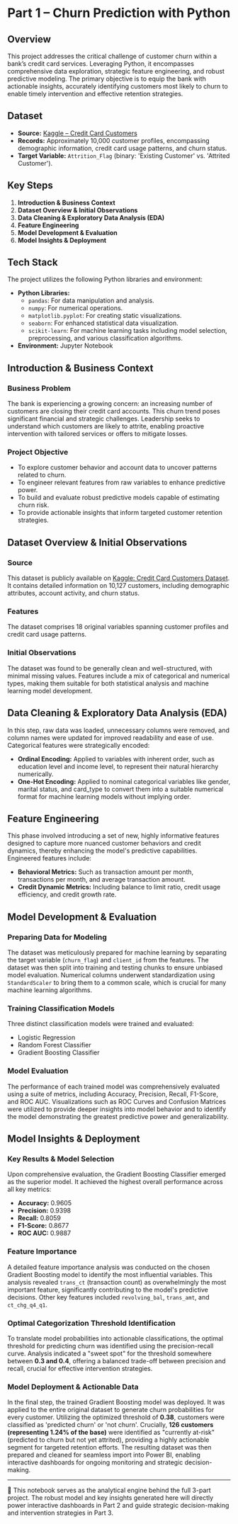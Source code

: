 # Part 1 – Churn Prediction with Python

## Overview
This project addresses the critical challenge of customer churn within a bank’s credit card services. Leveraging Python, it encompasses comprehensive data exploration, strategic feature engineering, and robust predictive modeling. The primary objective is to equip the bank with actionable insights, accurately identifying customers most likely to churn to enable timely intervention and effective retention strategies.

## Dataset
* **Source:** [Kaggle – Credit Card Customers](https://www.kaggle.com/datasets/sakshigoyal7/credit-card-customers/data)
* **Records:** Approximately 10,000 customer profiles, encompassing demographic information, credit card usage patterns, and churn status.
* **Target Variable:** `Attrition_Flag` (binary: 'Existing Customer' vs. 'Attrited Customer').

## Key Steps
1.  **Introduction & Business Context**
2.  **Dataset Overview & Initial Observations**
3.  **Data Cleaning & Exploratory Data Analysis (EDA)**
4.  **Feature Engineering**
5.  **Model Development & Evaluation**
6.  **Model Insights & Deployment**

## Tech Stack
The project utilizes the following Python libraries and environment:

* **Python Libraries:**
    * `pandas`: For data manipulation and analysis.
    * `numpy`: For numerical operations.
    * `matplotlib.pyplot`: For creating static visualizations.
    * `seaborn`: For enhanced statistical data visualization.
    * `scikit-learn`: For machine learning tasks including model selection, preprocessing, and various classification algorithms.
* **Environment:** Jupyter Notebook

## Introduction & Business Context
### Business Problem
The bank is experiencing a growing concern: an increasing number of customers are closing their credit card accounts. This churn trend poses significant financial and strategic challenges. Leadership seeks to understand which customers are likely to attrite, enabling proactive intervention with tailored services or offers to mitigate losses.

### Project Objective
* To explore customer behavior and account data to uncover patterns related to churn.
* To engineer relevant features from raw variables to enhance predictive power.
* To build and evaluate robust predictive models capable of estimating churn risk.
* To provide actionable insights that inform targeted customer retention strategies.

## Dataset Overview & Initial Observations
### Source
This dataset is publicly available on [Kaggle: Credit Card Customers Dataset](https://www.kaggle.com/datasets/sakshigoyal7/credit-card-customers/data). It contains detailed information on 10,127 customers, including demographic attributes, account activity, and churn status.

### Features
The dataset comprises 18 original variables spanning customer profiles and credit card usage patterns.

### Initial Observations
The dataset was found to be generally clean and well-structured, with minimal missing values. Features include a mix of categorical and numerical types, making them suitable for both statistical analysis and machine learning model development.

## Data Cleaning & Exploratory Data Analysis (EDA)
In this step, raw data was loaded, unnecessary columns were removed, and column names were updated for improved readability and ease of use. Categorical features were strategically encoded:

* **Ordinal Encoding:** Applied to variables with inherent order, such as education level and income level, to represent their natural hierarchy numerically.
* **One-Hot Encoding:** Applied to nominal categorical variables like gender, marital status, and card_type to convert them into a suitable numerical format for machine learning models without implying order.

## Feature Engineering
This phase involved introducing a set of new, highly informative features designed to capture more nuanced customer behaviors and credit dynamics, thereby enhancing the model's predictive capabilities. Engineered features include:

* **Behavioral Metrics:** Such as transaction amount per month, transactions per month, and average transaction amount.
* **Credit Dynamic Metrics:** Including balance to limit ratio, credit usage efficiency, and credit growth rate.

## Model Development & Evaluation
### Preparing Data for Modeling
The dataset was meticulously prepared for machine learning by separating the target variable (`churn_flag`) and `client_id` from the features. The dataset was then split into training and testing chunks to ensure unbiased model evaluation. Numerical columns underwent standardization using `StandardScaler` to bring them to a common scale, which is crucial for many machine learning algorithms.

### Training Classification Models
Three distinct classification models were trained and evaluated:

* Logistic Regression
* Random Forest Classifier
* Gradient Boosting Classifier

### Model Evaluation
The performance of each trained model was comprehensively evaluated using a suite of metrics, including Accuracy, Precision, Recall, F1-Score, and ROC AUC. Visualizations such as ROC Curves and Confusion Matrices were utilized to provide deeper insights into model behavior and to identify the model demonstrating the greatest predictive power and generalizability.


## Model Insights & Deployment
### Key Results & Model Selection
Upon comprehensive evaluation, the Gradient Boosting Classifier emerged as the superior model. It achieved the highest overall performance across all key metrics:

* **Accuracy:** 0.9605
* **Precision:** 0.9398
* **Recall:** 0.8059
* **F1-Score:** 0.8677
* **ROC AUC:** 0.9887

### Feature Importance
A detailed feature importance analysis was conducted on the chosen Gradient Boosting model to identify the most influential variables. This analysis revealed `trans_ct` (transaction count) as overwhelmingly the most important feature, significantly contributing to the model's predictive decisions. Other key features included `revolving_bal`, `trans_amt`, and `ct_chg_q4_q1`.

### Optimal Categorization Threshold Identification
To translate model probabilities into actionable classifications, the optimal threshold for predicting churn was identified using the precision-recall curve. Analysis indicated a "sweet spot" for the threshold somewhere between **0.3 and 0.4**, offering a balanced trade-off between precision and recall, crucial for effective intervention strategies.

### Model Deployment & Actionable Data
In the final step, the trained Gradient Boosting model was deployed. It was applied to the entire original dataset to generate churn probabilities for every customer. Utilizing the optimized threshold of **0.38**, customers were classified as 'predicted churn' or 'not churn'. Crucially, **126 customers (representing 1.24% of the base)** were identified as "currently at-risk" (predicted to churn but not yet attrited), providing a highly actionable segment for targeted retention efforts. The resulting dataset was then prepared and cleaned for seamless import into Power BI, enabling interactive dashboards for ongoing monitoring and strategic decision-making.

---

🎯 This notebook serves as the analytical engine behind the full 3-part project. The robust model and key insights generated here will directly power interactive dashboards in Part 2 and guide strategic decision-making and intervention strategies in Part 3.